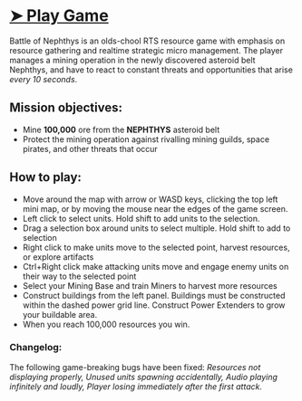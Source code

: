 # [➤ Play Game](https://milestone-dev.github.io/ld51/)

Battle of Nephthys is an olds-chool RTS resource game with emphasis on resource gathering and realtime strategic micro management. The player manages a mining operation in the newly discovered asteroid belt Nephthys, and have to react to constant threats and opportunities that arise *every 10 seconds*.

## Mission objectives:
- Mine **100,000** ore from the **NEPHTHYS** asteroid belt
- Protect the mining operation against rivalling mining guilds, space pirates, and other threats that occur

## How to play:
- Move around the map with arrow or WASD keys, clicking the top left mini map, or by moving the mouse near the edges of the game screen.
- Left click to select units. Hold shift to add units to the selection.
- Drag a selection box around units to select multiple. Hold shift to add to selection
- Right click to make units move to the selected point, harvest resources, or explore artifacts
- Ctrl+Right click make attacking units move and engage enemy units on their way to the selected point
- Select your Mining Base and train Miners to harvest more resources
- Construct buildings from the left panel. Buildings must be constructed within the dashed power grid line. Construct Power Extenders to grow your buildable area.
- When you reach 100,000 resources you win.

### Changelog:
The following game-breaking bugs have been fixed: _Resources not displaying properly, Unused units spawning accidentally, Audio playing infinitely and loudly, Player losing immediately after the first attack._